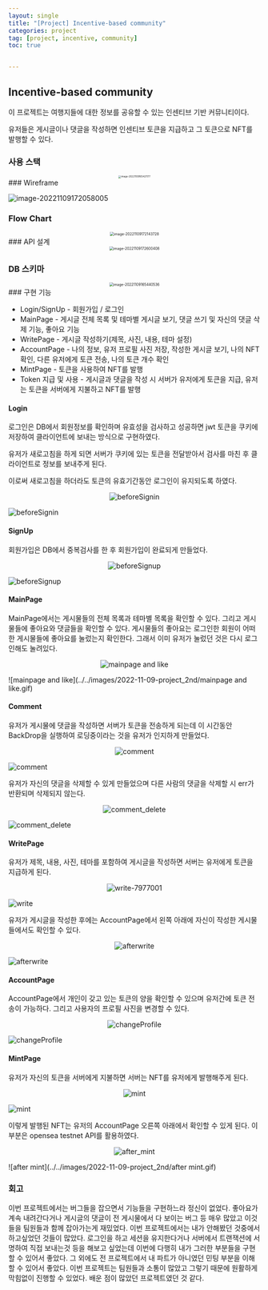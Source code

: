```yaml
---
layout: single
title: "[Project] Incentive-based community"
categories: project
tag: [project, incentive, community]
toc: true


---
```


## Incentive-based community

이 프로젝트는 여행지들에 대한 정보를 공유할 수 있는 인센티브 기반 커뮤니티이다.

유저들은 게시글이나 댓글을 작성하면 인센티브 토큰을 지급하고 그 토큰으로 NFT를 발행할 수 있다.

### 사용 스택
<center>
<img src="../../images/2022-11-09-project_2nd/image-20221109165421177.png" alt="image-20221109165421177" style="zoom:33%;" />
</center>
### Wireframe

![image-20221109172058005](../../images/2022-11-09-project_2nd/image-20221109172058005.png)

### Flow Chart
<center>
<img src="../../images/2022-11-09-project_2nd/image-20221109172143728.png" alt="image-20221109172143728" style="zoom:50%;" />
</center>
### API 설계

<center>
<img src="../../images/2022-11-09-project_2nd/image-20221109172600408.png" alt="image-20221109172600408" style="zoom:50%;" />
</center>

### DB 스키마

<center>
<img src="../../images/2022-11-09-project_2nd/image-20221109165440536.png" alt="image-20221109165440536" style="zoom: 50%;" />
</center>
### 구현 기능

- Login/SignUp - 회원가입 / 로그인
- MainPage - 게시글 전체 목록 및 테마별 게시글 보기, 댓글 쓰기 및 자신의 댓글 삭제 기능, 좋아요 기능
- WritePage - 게시글 작성하기(제목, 사진, 내용, 테마 설정)
- AccountPage - 나의 정보, 유저 프로필 사진 저장, 작성한 게시글 보기, 나의 NFT 확인, 다른 유저에게 토큰 전송, 나의 토큰 개수 확인
- MintPage - 토큰을 사용하여 NFT를 발행
- Token 지급 및 사용 - 게시글과 댓글을 작성 시 서버가 유저에게 토큰을 지급, 유저는 토큰을 서버에게 지불하고 NFT를 발행

#### Login

로그인은 DB에서 회원정보를 확인하며 유효성을 검사하고 성공하면 jwt 토큰을 쿠키에 저장하여 클라이언트에 보내는 방식으로 구현하였다.  

유저가 새로고침을 하게 되면 서버가 쿠키에 있는 토큰을 전달받아서 검사를 마친 후 클라이언트로 정보를 보내주게 된다.

이로써 새로고침을 하더라도 토큰의 유효기간동안 로그인이 유지되도록 하였다.

<center>
<img src="../../images/2022-11-09-project_2nd/beforeSignin.gif" alt="beforeSignin" style="zoom: 100%;" />
</center>

![beforeSignin](../../images/2022-11-09-project_2nd/beforeSignin.gif)

#### SignUp

회원가입은 DB에서 중복검사를 한 후 회원가입이 완료되게 만들었다.

<center>
<img src="../../images/2022-11-09-project_2nd/beforeSignup.gif" alt="beforeSignup" style="zoom: 100%;" />
</center>

![beforeSignup](../../images/2022-11-09-project_2nd/beforeSignup.gif)

#### MainPage

MainPage에서는 게시물들의 전체 목록과 테마별 목록을 확인할 수 있다. 그리고 게시물들에 좋아요와 댓글들을 확인할 수 있다. 게시물들의 좋아요는 로그인한 회원이 어떠한 게시물들에 좋아요를 눌렀는지 확인한다. 그래서 이미 유저가 눌렀던 것은 다시 로그인해도 눌려있다.

<center>
<img src="../../images/2022-11-09-project_2nd/mainpage and like.gif" alt="mainpage and like" style="zoom: 100%;" />
</center>

![mainpage and like](../../images/2022-11-09-project_2nd/mainpage and like.gif)

#### Comment

유저가 게시물에 댓글을 작성하면 서버가 토큰을 전송하게 되는데 이 시간동안 BackDrop을 실행하여 로딩중이라는 것을 유저가 인지하게 만들었다.

<center>
<img src="../../images/2022-11-09-project_2nd/comment" alt="comment" style="zoom: 100%;" />
</center>

![comment](../../images/2022-11-09-project_2nd/comment.gif)

유저가 자신의 댓글을 삭제할 수 있게 만들었으며 다른 사람의 댓글을 삭제할 시 err가 반환되며 삭제되지 않는다.

<center>
<img src="../../images/2022-11-09-project_2nd/comment_delete" alt="comment_delete" style="zoom: 100%;" />
</center>

![comment_delete](../../images/2022-11-09-project_2nd/comment_delete.gif)

#### WritePage

유저가 제목, 내용, 사진, 테마를 포함하여 게시글을 작성하면 서버는 유저에게 토큰을 지급하게 된다.

<center>
<img src="../../images/2022-11-09-project_2nd/write-7977001" alt="write-7977001" style="zoom: 100%;" />
</center>

![write](../../images/2022-11-09-project_2nd/write-7977001.gif)

유저가 게시글을 작성한 후에는 AccountPage에서 왼쪽 아래에 자신이 작성한 게시물들에서도 확인할 수 있다.

<center>
<img src="../../images/2022-11-09-project_2nd/afterwrite" alt="afterwrite" style="zoom: 100%;" />
</center>

![afterwrite](../../images/2022-11-09-project_2nd/afterwrite.gif)

#### AccountPage

AccountPage에서 개인이 갖고 있는 토큰의 양을 확인할 수 있으며 유저간에 토큰 전송이 가능하다. 그리고 사용자의 프로필 사진을 변경할 수 있다.

<center>
<img src="../../images/2022-11-09-project_2nd/changeProfile" alt="changeProfile" style="zoom: 100%;" />
</center>

![changeProfile](../../images/2022-11-09-project_2nd/changeProfile.gif)

#### MintPage

유저가 자신의 토큰을 서버에게 지불하면 서버는 NFT를 유저에게 발행해주게 된다.

<center>
<img src="../../images/2022-11-09-project_2nd/mint" alt="mint" style="zoom: 100%;" />
</center>

![mint](../../images/2022-11-09-project_2nd/mint.gif)

이렇게 발행된 NFT는 유저의 AccountPage 오른쪽 아래에서 확인할 수 있게 된다. 이 부분은 opensea testnet API를 활용하였다.

<center>
<img src="../../images/2022-11-09-project_2nd/after_mint" alt="after_mint" style="zoom: 100%;" />
</center>

![after mint](../../images/2022-11-09-project_2nd/after mint.gif)

### 회고

이번 프로젝트에서는 버그들을 잡으면서 기능들을 구현하느라 정신이 없었다. 좋아요가 계속 내려간다거나 게시글의 댓글이 전 게시물에서 다 보이는 버그 등 매우 많았고 이것들을 팀원들과 함께 잡아가는게 재밌었다. 이번 프로젝트에서는 내가 안해봤던 것중에서 하고싶었던 것들이 많았다. 로그인을 하고 세션을 유지한다거나 서버에서 트랜잭션에 서명하여 직접 보내는것 등을 해보고 싶었는데 이번에 다행히 내가 그러한 부분들을 구현할 수 있어서 좋았다. 그 외에도 전 프로젝트에서 내 파트가 아니였던 민팅 부분을 이해할 수 있어서 좋았다. 이번 프로젝트는 팀원들과 소통이 많았고 그렇기 때문에 원활하게 막힘없이 진행할 수 있었다. 배운 점이 많았던 프로젝트였던 것 같다.
